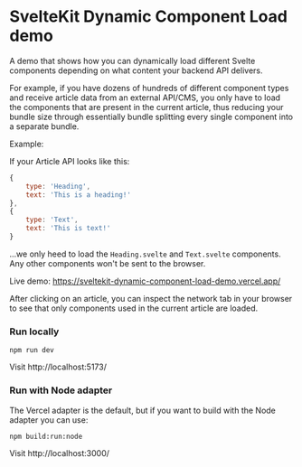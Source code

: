 # SvelteKit Dynamic Component Load demo

A demo that shows how you can dynamically load different Svelte components depending on what content your backend API delivers.

For example, if you have dozens of hundreds of different component types and receive article data from an external API/CMS, you only have to load the components that are
present in the current article, thus reducing your bundle size through essentially bundle splitting every single component into a separate bundle.

Example:

If your Article API looks like this:

```js
{
    type: 'Heading',
    text: 'This is a heading!'
},
{
    type: 'Text',
    text: 'This is text!'
}
```

...we only heed to load the `Heading.svelte` and `Text.svelte` components. Any other components won't be sent to the browser.

Live demo:
https://sveltekit-dynamic-component-load-demo.vercel.app/

After clicking on an article, you can inspect the network tab in your browser to see that only components used in the current article are loaded.

### Run locally

```
npm run dev
```

Visit http://localhost:5173/

### Run with Node adapter

The Vercel adapter is the default, but if you want to build with the Node adapter you can use:

```
npm build:run:node
```

Visit http://localhost:3000/